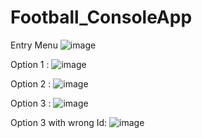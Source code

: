 ﻿# Football_ConsoleApp
Entry Menu
![image](https://github.com/user-attachments/assets/b5bcae10-e447-4649-9d1c-d186e3e77938)

Option 1 :
![image](https://github.com/user-attachments/assets/61acf49a-f549-4d2b-aeb9-235a0be3821a)

Option 2 :
![image](https://github.com/user-attachments/assets/2859a201-1510-495e-b0d5-160822deb00e)

Option 3 : 
![image](https://github.com/user-attachments/assets/0bf53a5c-1009-4d02-9a9d-b6311561bb65)

Option 3 with wrong Id:
![image](https://github.com/user-attachments/assets/eb894add-0312-44d0-9d8d-98c3769fa9cc)
